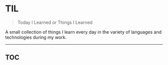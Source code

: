 # TIL
> Today I Learned or Things I Learned

A small collection of things I learn every day in the variety of languages and technologies during my work.


---
## TOC
